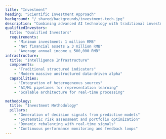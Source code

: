 ```yaml
---
title: "Investment"
heading: "Scientific Investment Approach"
background: "/_shared/backgrounds/investment-tech.jpg"
description: "Combining advanced AI technology with traditional investment wisdom to create a new paradigm in asset management."
qualifiedInvestors:
  title: "Qualified Investors"
  requirements:
    - "Minimum investment: 1 million RMB"
    - "Net financial assets ≥ 3 million RMB"
    - "Average annual income ≥ 500,000 RMB"
infrastructure:
  title: "Intelligence Infrastructure"
  components:
    - "Traditional structured indicators"
    - "Modern massive unstructured data–driven alpha"
  capabilities:
    - "Integration of heterogeneous sources"
    - "AI/ML pipelines for representation learning"
    - "Scalable architecture for real-time processing"

methodology:
  title: "Investment Methodology"
  pillars:
    - "Generation of decision signals from predictive models"
    - "Systematic risk assessment and portfolio optimization"
    - "Dynamic rebalancing with real-time signals"
    - "Continuous performance monitoring and feedback loops" 
---
```

